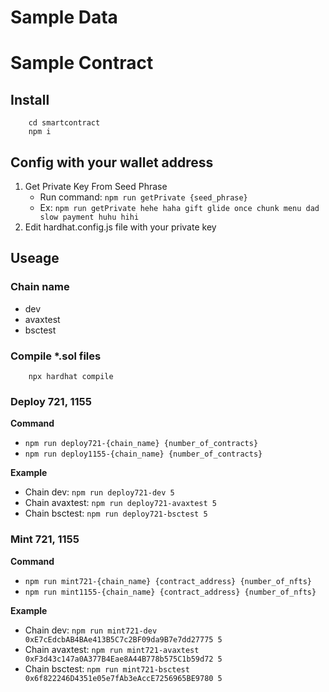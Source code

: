 # Sample Data

# Sample Contract
## Install
```
    cd smartcontract
    npm i
```
## Config with your wallet address
1. Get Private Key From Seed Phrase
    * Run command: ```npm run getPrivate {seed_phrase}```
    * Ex: ```npm run getPrivate hehe haha gift glide once chunk menu dad slow payment huhu hihi```
2. Edit hardhat.config.js file with your private key
## Useage
### Chain name
* dev
* avaxtest
* bsctest

### Compile *.sol files
```
    npx hardhat compile
```
### Deploy 721, 1155
**Command**
* ```npm run deploy721-{chain_name} {number_of_contracts}```
* ```npm run deploy1155-{chain_name} {number_of_contracts}```

**Example**
* Chain dev:
    ```npm run deploy721-dev 5```
* Chain avaxtest:
    ```npm run deploy721-avaxtest 5```
* Chain bsctest:
    ```npm run deploy721-bsctest 5```

### Mint 721, 1155
**Command** 
* ```npm run mint721-{chain_name} {contract_address} {number_of_nfts}```
* ```npm run mint1155-{chain_name} {contract_address} {number_of_nfts}```

**Example**
* Chain dev: 
    ```npm run mint721-dev 0xE7cEdcbAB4BAe413B5C7c2BF09da9B7e7dd27775 5```
* Chain avaxtest:
        ```npm run mint721-avaxtest 0xF3d43c147a0A377B4Eae8A44B778b575C1b59d72 5```
* Chain bsctest:
    ```npm run mint721-bsctest 0x6f822246D4351e05e7fAb3eAccE7256965BE9780 5```
